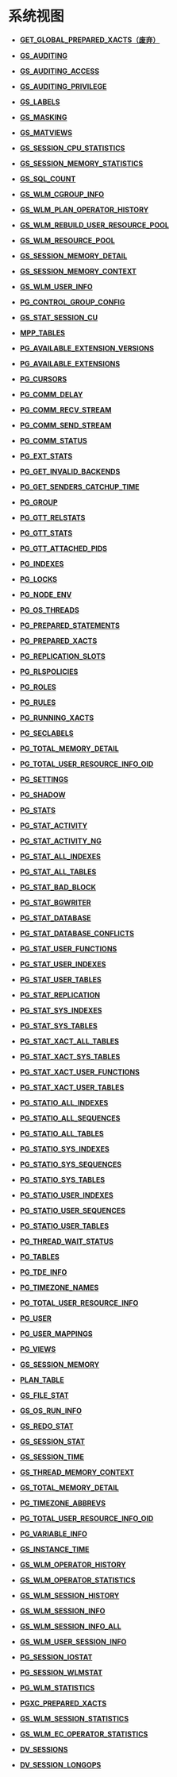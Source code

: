 # 系统视图<a name="ZH-CN_TOPIC_0289901002"></a>

-   **[GET\_GLOBAL\_PREPARED\_XACTS（废弃）](GET_GLOBAL_PREPARED_XACTS（废弃）.md)**  

-   **[GS\_AUDITING](GS_AUDITING.md)**  

-   **[GS\_AUDITING\_ACCESS](GS_AUDITING_ACCESS.md)**  

-   **[GS\_AUDITING\_PRIVILEGE](GS_AUDITING_PRIVILEGE.md)**  

-   **[GS\_LABELS](GS_LABELS.md)**  

-   **[GS\_MASKING](GS_MASKING.md)**  

-   **[GS\_MATVIEWS](GS_MATVIEWS.md)**  

-   **[GS\_SESSION\_CPU\_STATISTICS](GS_SESSION_CPU_STATISTICS.md)**  

-   **[GS\_SESSION\_MEMORY\_STATISTICS](GS_SESSION_MEMORY_STATISTICS.md)**  

-   **[GS\_SQL\_COUNT](GS_SQL_COUNT.md)**  

-   **[GS\_WLM\_CGROUP\_INFO](GS_WLM_CGROUP_INFO.md)**  

-   **[GS\_WLM\_PLAN\_OPERATOR\_HISTORY](GS_WLM_PLAN_OPERATOR_HISTORY.md)**  

-   **[GS\_WLM\_REBUILD\_USER\_RESOURCE\_POOL](GS_WLM_REBUILD_USER_RESOURCE_POOL.md)**  

-   **[GS\_WLM\_RESOURCE\_POOL](GS_WLM_RESOURCE_POOL.md)**  

-   **[GS\_SESSION\_MEMORY\_DETAIL](GS_SESSION_MEMORY_DETAIL.md)**  

-   **[GS\_SESSION\_MEMORY\_CONTEXT](GS_SESSION_MEMORY_CONTEXT.md)**  

-   **[GS\_WLM\_USER\_INFO](GS_WLM_USER_INFO.md)**  

-   **[PG\_CONTROL\_GROUP\_CONFIG](PG_CONTROL_GROUP_CONFIG.md)**  

-   **[GS\_STAT\_SESSION\_CU](GS_STAT_SESSION_CU.md)**  

-   **[MPP\_TABLES](MPP_TABLES.md)**  

-   **[PG\_AVAILABLE\_EXTENSION\_VERSIONS](PG_AVAILABLE_EXTENSION_VERSIONS.md)**  

-   **[PG\_AVAILABLE\_EXTENSIONS](PG_AVAILABLE_EXTENSIONS.md)**  

-   **[PG\_CURSORS](PG_CURSORS.md)**  

-   **[PG\_COMM\_DELAY](PG_COMM_DELAY.md)**  

-   **[PG\_COMM\_RECV\_STREAM](PG_COMM_RECV_STREAM.md)**  

-   **[PG\_COMM\_SEND\_STREAM](PG_COMM_SEND_STREAM.md)**  

-   **[PG\_COMM\_STATUS](PG_COMM_STATUS.md)**  

-   **[PG\_EXT\_STATS](PG_EXT_STATS.md)**  

-   **[PG\_GET\_INVALID\_BACKENDS](PG_GET_INVALID_BACKENDS.md)**  

-   **[PG\_GET\_SENDERS\_CATCHUP\_TIME](PG_GET_SENDERS_CATCHUP_TIME.md)**  

-   **[PG\_GROUP](PG_GROUP.md)**  

-   **[PG\_GTT\_RELSTATS](PG_GTT_RELSTATS.md)**  

-   **[PG\_GTT\_STATS](PG_GTT_STATS.md)**  

-   **[PG\_GTT\_ATTACHED\_PIDS](PG_GTT_ATTACHED_PIDS.md)**  

-   **[PG\_INDEXES](PG_INDEXES.md)**  

-   **[PG\_LOCKS](PG_LOCKS.md)**  

-   **[PG\_NODE\_ENV](PG_NODE_ENV.md)**  

-   **[PG\_OS\_THREADS](PG_OS_THREADS.md)**  

-   **[PG\_PREPARED\_STATEMENTS](PG_PREPARED_STATEMENTS.md)**  

-   **[PG\_PREPARED\_XACTS](PG_PREPARED_XACTS.md)**  

-   **[PG\_REPLICATION\_SLOTS](PG_REPLICATION_SLOTS.md)**  

-   **[PG\_RLSPOLICIES](PG_RLSPOLICIES.md)**  

-   **[PG\_ROLES](PG_ROLES.md)**  

-   **[PG\_RULES](PG_RULES.md)**  

-   **[PG\_RUNNING\_XACTS](PG_RUNNING_XACTS.md)**  

-   **[PG\_SECLABELS](PG_SECLABELS.md)**  

-   **[PG\_TOTAL\_MEMORY\_DETAIL](PG_TOTAL_MEMORY_DETAIL.md)**  

-   **[PG\_TOTAL\_USER\_RESOURCE\_INFO\_OID](PG_TOTAL_USER_RESOURCE_INFO_OID.md)**  

-   **[PG\_SETTINGS](PG_SETTINGS.md)**  

-   **[PG\_SHADOW](PG_SHADOW.md)**  

-   **[PG\_STATS](PG_STATS.md)**  

-   **[PG\_STAT\_ACTIVITY](PG_STAT_ACTIVITY.md)**  

-   **[PG\_STAT\_ACTIVITY\_NG](PG_STAT_ACTIVITY_NG.md)**  

-   **[PG\_STAT\_ALL\_INDEXES](PG_STAT_ALL_INDEXES.md)**  

-   **[PG\_STAT\_ALL\_TABLES](PG_STAT_ALL_TABLES.md)**  

-   **[PG\_STAT\_BAD\_BLOCK](PG_STAT_BAD_BLOCK.md)**  

-   **[PG\_STAT\_BGWRITER](PG_STAT_BGWRITER.md)**  

-   **[PG\_STAT\_DATABASE](PG_STAT_DATABASE.md)**  

-   **[PG\_STAT\_DATABASE\_CONFLICTS](PG_STAT_DATABASE_CONFLICTS.md)**  

-   **[PG\_STAT\_USER\_FUNCTIONS](PG_STAT_USER_FUNCTIONS.md)**  

-   **[PG\_STAT\_USER\_INDEXES](PG_STAT_USER_INDEXES.md)**  

-   **[PG\_STAT\_USER\_TABLES](PG_STAT_USER_TABLES.md)**  

-   **[PG\_STAT\_REPLICATION](PG_STAT_REPLICATION.md)**  

-   **[PG\_STAT\_SYS\_INDEXES](PG_STAT_SYS_INDEXES.md)**  

-   **[PG\_STAT\_SYS\_TABLES](PG_STAT_SYS_TABLES.md)**  

-   **[PG\_STAT\_XACT\_ALL\_TABLES](PG_STAT_XACT_ALL_TABLES.md)**  

-   **[PG\_STAT\_XACT\_SYS\_TABLES](PG_STAT_XACT_SYS_TABLES.md)**  

-   **[PG\_STAT\_XACT\_USER\_FUNCTIONS](PG_STAT_XACT_USER_FUNCTIONS.md)**  

-   **[PG\_STAT\_XACT\_USER\_TABLES](PG_STAT_XACT_USER_TABLES.md)**  

-   **[PG\_STATIO\_ALL\_INDEXES](PG_STATIO_ALL_INDEXES.md)**  

-   **[PG\_STATIO\_ALL\_SEQUENCES](PG_STATIO_ALL_SEQUENCES.md)**  

-   **[PG\_STATIO\_ALL\_TABLES](PG_STATIO_ALL_TABLES.md)**  

-   **[PG\_STATIO\_SYS\_INDEXES](PG_STATIO_SYS_INDEXES.md)**  

-   **[PG\_STATIO\_SYS\_SEQUENCES](PG_STATIO_SYS_SEQUENCES.md)**  

-   **[PG\_STATIO\_SYS\_TABLES](PG_STATIO_SYS_TABLES.md)**  

-   **[PG\_STATIO\_USER\_INDEXES](PG_STATIO_USER_INDEXES.md)**  

-   **[PG\_STATIO\_USER\_SEQUENCES](PG_STATIO_USER_SEQUENCES.md)**  

-   **[PG\_STATIO\_USER\_TABLES](PG_STATIO_USER_TABLES.md)**  

-   **[PG\_THREAD\_WAIT\_STATUS](PG_THREAD_WAIT_STATUS.md)**  

-   **[PG\_TABLES](PG_TABLES.md)**  

-   **[PG\_TDE\_INFO](PG_TDE_INFO.md)**  

-   **[PG\_TIMEZONE\_NAMES](PG_TIMEZONE_NAMES.md)**  

-   **[PG\_TOTAL\_USER\_RESOURCE\_INFO](PG_TOTAL_USER_RESOURCE_INFO.md)**  

-   **[PG\_USER](PG_USER.md)**  

-   **[PG\_USER\_MAPPINGS](PG_USER_MAPPINGS.md)**  

-   **[PG\_VIEWS](PG_VIEWS.md)**  

-   **[GS\_SESSION\_MEMORY](GS_SESSION_MEMORY.md)**  

-   **[PLAN\_TABLE](PLAN_TABLE.md)**  

-   **[GS\_FILE\_STAT](GS_FILE_STAT.md)**  

-   **[GS\_OS\_RUN\_INFO](GS_OS_RUN_INFO.md)**  

-   **[GS\_REDO\_STAT](GS_REDO_STAT.md)**  

-   **[GS\_SESSION\_STAT](GS_SESSION_STAT.md)**  

-   **[GS\_SESSION\_TIME](GS_SESSION_TIME.md)**  

-   **[GS\_THREAD\_MEMORY\_CONTEXT](GS_THREAD_MEMORY_CONTEXT.md)**  

-   **[GS\_TOTAL\_MEMORY\_DETAIL](GS_TOTAL_MEMORY_DETAIL.md)**  

-   **[PG\_TIMEZONE\_ABBREVS](PG_TIMEZONE_ABBREVS.md)**  

-   **[PG\_TOTAL\_USER\_RESOURCE\_INFO\_OID](PG_TOTAL_USER_RESOURCE_INFO_OID-0.md)**  

-   **[PG\_VARIABLE\_INFO](PG_VARIABLE_INFO.md)**  

-   **[GS\_INSTANCE\_TIME](GS_INSTANCE_TIME.md)**  

-   **[GS\_WLM\_OPERATOR\_HISTORY](GS_WLM_OPERATOR_HISTORY.md)**  

-   **[GS\_WLM\_OPERATOR\_STATISTICS](GS_WLM_OPERATOR_STATISTICS.md)**  

-   **[GS\_WLM\_SESSION\_HISTORY](GS_WLM_SESSION_HISTORY.md)**  

-   **[GS\_WLM\_SESSION\_INFO](GS_WLM_SESSION_INFO.md)**  

-   **[GS\_WLM\_SESSION\_INFO\_ALL](GS_WLM_SESSION_INFO_ALL.md)**  

-   **[GS\_WLM\_USER\_SESSION\_INFO](GS_WLM_USER_SESSION_INFO.md)**  

-   **[PG\_SESSION\_IOSTAT](PG_SESSION_IOSTAT.md)**  

-   **[PG\_SESSION\_WLMSTAT](PG_SESSION_WLMSTAT.md)**  

-   **[PG\_WLM\_STATISTICS](PG_WLM_STATISTICS.md)**  

-   **[PGXC\_PREPARED\_XACTS](PGXC_PREPARED_XACTS.md)**  

-   **[GS\_WLM\_SESSION\_STATISTICS](GS_WLM_SESSION_STATISTICS.md)**  

-   **[GS\_WLM\_EC\_OPERATOR\_STATISTICS](GS_WLM_EC_OPERATOR_STATISTICS.md)**  

-   **[DV\_SESSIONS](DV_SESSIONS.md)**  

-   **[DV\_SESSION\_LONGOPS](DV_SESSION_LONGOPS.md)**  


